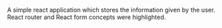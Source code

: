 A simple react application which stores the information given by the user. React router and React form concepts were highlighted. 
